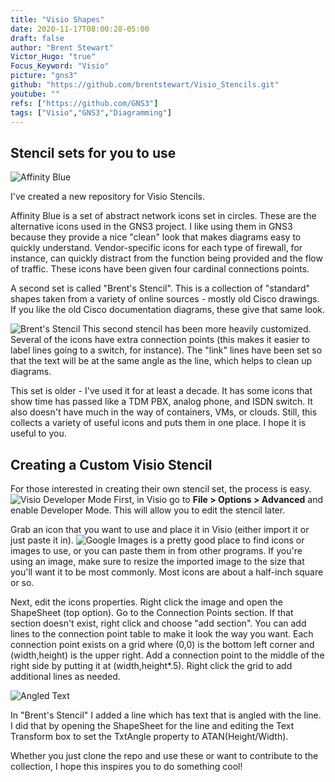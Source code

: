 ```yaml
---
title: "Visio Shapes"
date: 2020-11-17T08:00:28-05:00
draft: false
author: "Brent Stewart"
Victor_Hugo: "true"
Focus_Keyword: "Visio"
picture: "gns3"
github: "https://github.com/brentstewart/Visio_Stencils.git"
youtube: ""
refs: ["https://github.com/GNS3"]
tags: ["Visio","GNS3","Diagramming"]
---
```

## Stencil sets for you to use
![Affinity Blue](/AffinityBlue.PNG#floatright)

I've created a new repository for Visio Stencils.  

Affinity Blue is a set of abstract network icons set in circles.  These are the alternative icons used in the GNS3 project.  I like using them in GNS3 because they provide a nice "clean" look that makes diagrams easy to quickly understand.  Vendor-specific icons for each type of firewall, for instance, can quickly distract from the function being provided and the flow of traffic.  These icons have been given four cardinal connections points.

A second set is called "Brent's Stencil".  This is a collection of "standard" shapes taken from a variety of online sources - mostly old Cisco drawings.  If you like the old Cisco documentation diagrams, these give that same look.

![Brent's Stencil](/BrentsStencil.PNG#floatleft)
This second stencil has been more heavily customized.  Several of the icons have extra connection points (this makes it easier to label lines going to a switch, for instance).  The "link" lines have been set so that the text will be at the same angle as the line, which helps to clean up diagrams.

This set is older - I've used it for at least a decade.  It has some icons that show time has passed like a TDM PBX, analog phone, and ISDN switch.  It also doesn't have much in the way of containers, VMs, or clouds.  Still, this collects a variety of useful icons and puts them in one place.  I hope it is useful to you.  

## Creating a Custom Visio Stencil

For those interested in creating their own stencil set, the process is easy.  
![Visio Developer Mode](/Visio_Dev_Mode.PNG#floatright)
First, in Visio go to __File > Options > Advanced__ and enable Developer Mode.  This will allow you to edit the stencil later.

Grab an icon that you want to use and place it in Visio (either import it or just paste it in).  ![Google Images](https://google.com/images) is a pretty good place to find icons or images to use, or you can paste them in from other programs. If you're using an image, make sure to resize the imported image to the size that you'll want it to be most commonly.  Most icons are about a half-inch square or so.

Next, edit the icons properties.  Right click the image and open the ShapeSheet (top option).  Go to the Connection Points section.  If that section doesn't exist, right click and choose "add section".  You can add lines to the connection point table to make it look the way you want.  Each connection point exists on a grid where (0,0) is the bottom left corner and (width,height) is the upper right.  Add a connection point to the middle of the right side by putting it at (width,height*.5).  Right click the grid to add additional lines as needed.

![Angled Text](/Visio_angle.PNG)

In "Brent's Stencil" I added a line which has text that is angled with the line.  I did that by opening the ShapeSheet for the line and editing the Text Transform box to set the TxtAngle property to ATAN(Height/Width).

Whether you just clone the repo and use these or want to contribute to the collection, I hope this inspires you to do something cool!







